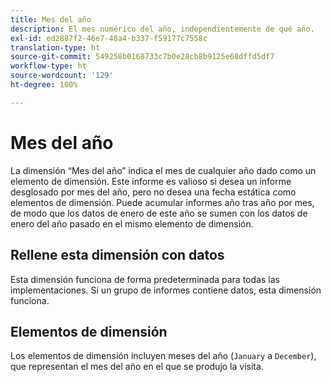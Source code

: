 ```yaml
---
title: Mes del año
description: El mes numérico del año, independientemente de qué año.
exl-id: ed2887f2-46e7-48a4-b337-f59177c7558c
translation-type: ht
source-git-commit: 549258b0168733c7b0e28cb8b9125e68dffd5df7
workflow-type: ht
source-wordcount: '129'
ht-degree: 100%

---
```


# Mes del año

La dimensión “Mes del año” indica el mes de cualquier año dado como un elemento de dimensión. Este informe es valioso si desea un informe desglosado por mes del año, pero no desea una fecha estática como elementos de dimensión. Puede acumular informes año tras año por mes, de modo que los datos de enero de este año se sumen con los datos de enero del año pasado en el mismo elemento de dimensión.

## Rellene esta dimensión con datos

Esta dimensión funciona de forma predeterminada para todas las implementaciones. Si un grupo de informes contiene datos, esta dimensión funciona.

## Elementos de dimensión

Los elementos de dimensión incluyen meses del año (`January` a `December`), que representan el mes del año en el que se produjo la visita.

